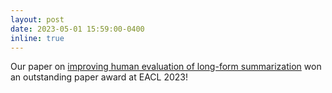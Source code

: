 ```yaml
---
layout: post
date: 2023-05-01 15:59:00-0400
inline: true
---
```


Our paper on [improving human evaluation of long-form summarization](https://arxiv.org/abs/2301.13298) won an outstanding paper award at EACL 2023!
